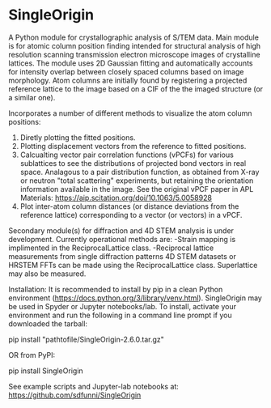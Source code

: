 # SingleOrigin

A Python module for crystallographic analysis of S/TEM data.
Main module is for atomic column position finding intended for structural analysis of high resolution scanning transmission electron microscope images of crystalline lattices. The module uses 2D Gaussian fitting and automatically accounts for intensity overlap between closely spaced columns based on image morphology. Atom columns are initially found by registering a projected reference lattice to the image based on a CIF of the the imaged structure (or a similar one).

Incorporates a number of different methods to visualize the atom column positions:
1) Diretly plotting the fitted positions.
2) Plotting displacement vectors from the reference to fitted positions.
3) Calcualting vector pair correlation functions (vPCFs) for various sublattices to see the distributions of projected bond vectors in real space. Analagous to a pair distribution function, as obtained from X-ray or neutron "total scattering" experiments, but retaining the orientation information available in the image. See the original vPCF paper in APL Materials: https://aip.scitation.org/doi/10.1063/5.0058928
4) Plot inter-atom column distances (or distance deviations from the reference lattice) corresponding to a vector (or vectors) in a vPCF.

Secondary module(s) for diffraction and 4D STEM analysis is under development. Currently operational methods are:
-Strain mapping is implimented in the ReciprocalLattice class.
-Reciprocal lattice measurements from single diffraction patterns 4D STEM datasets or HRSTEM FFTs can be made using the ReciprocalLattice class. Superlattice may also be measured.

Installation:
It is recommended to install by pip in a clean Python environment (https://docs.python.org/3/library/venv.html). SingleOrigin may be used in Spyder or Jupyter notebooks/lab. To install, activate your environment and run the following in a command line prompt if you downloaded the tarball:

pip install "pathtofile/SingleOrigin-2.6.0.tar.gz"

OR from PyPI:

pip install SingleOrigin

See example scripts and Jupyter-lab notebooks at: https://github.com/sdfunni/SingleOrigin 

